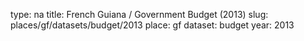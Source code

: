 type: na
title: French Guiana / Government Budget (2013)
slug: places/gf/datasets/budget/2013
place: gf
dataset: budget
year: 2013
